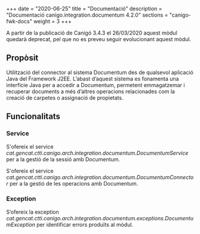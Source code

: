 +++
date        = "2020-06-25"
title       = "Documentació"
description = "Documentació canigo.integration.documentum 4.2.0"
sections    = "canigo-fwk-docs"
weight      = 3
+++

<div class="message warning">

A partir de la publicació de Canigó 3.4.3 el 26/03/2020 aquest mòdul quedarà deprecat, pel que no es preveu seguir evolucionant aquest mòdul.

</div>

## Propòsit

Utilització del connector al sistema Documentum des de qualsevol aplicació Java del Framework J2EE. L’abast d’aquest sistema es fonamenta una interfície Java per a accedir a Documentum, permetent emmagatzemar i recuperar documents a més d’altres operacions relacionades com la creació de carpetes o assignació de propietats.

## Funcionalitats

### Service

S'ofereix el service *cat.gencat.ctti.canigo.arch.integration.documentum.DocumentumService* per a la gestió de la sessió amb Documentum.

S'ofereix el service *cat.gencat.ctti.canigo.arch.integration.documentum.DocumentumConnector* per a la gestió de les operacions amb Documentum.

### Exception

S’ofereix la exception *cat.gencat.ctti.canigo.arch.integration.documentum.exceptions.DocumentumException* per identificar errors produïts al mòdul.
